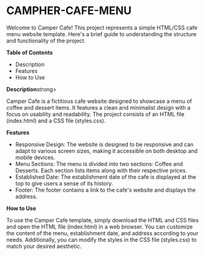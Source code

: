 # CAMPHER-CAFE-MENU


<p>Welcome to Camper Cafe! This project represents a simple HTML/CSS cafe menu website template. Here's a brief guide to understanding the structure and functionality of the project.</p>

<strong>Table of Contents</strong>
<ul>
<li>Description</li>
<li>Features</li>
<li>How to Use</li>
</ul>
<strong>Description</strong>strong>
<p>Camper Cafe is a fictitious cafe website designed to showcase a menu of coffee and dessert items. It features a clean and minimalist design with a focus on usability and readability. The project consists of an HTML file (index.html) and a CSS file (styles.css).</p>

<b>Features</b>
<ul>
<li>Responsive Design: The website is designed to be responsive and can adapt to various screen sizes, making it accessible on both desktop and mobile devices.</li>
<li>Menu Sections: The menu is divided into two sections: Coffee and Desserts. Each section lists items along with their respective prices.</li>
<li>Established Date: The establishment date of the cafe is displayed at the top to give users a sense of its history.</li>
<li>Footer: The footer contains a link to the cafe's website and displays the address.</li>
  </ul>
<b>How to Use</b>
<p>To use the Camper Cafe template, simply download the HTML and CSS files and open the HTML file (index.html) in a web browser. You can customize the content of the menu, establishment date, and address according to your needs. Additionally, you can modify the styles in the CSS file (styles.css) to match your desired aesthetic.</p>
